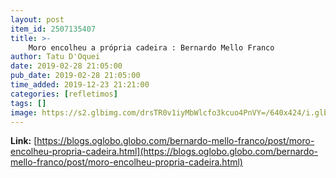 ```yaml
---
layout: post
item_id: 2507135407
title: >-
    Moro encolheu a própria cadeira : Bernardo Mello Franco
author: Tatu D'Oquei
date: 2019-02-28 21:05:00
pub_date: 2019-02-28 21:05:00
time_added: 2019-12-23 21:21:00
categories: [refletimos]
tags: []
image: https://s2.glbimg.com/drsTR0v1iyMbWlcfo3kcuo4PnVY=/640x424/i.glbimg.com/og/ig/infoglobo1/f/original/2018/09/06/78090522_pa_sao_paulo_sp_25-07-2018_o_juiz_sergio_moro_participa_de_forum_contra_corrupcao_na_un.jpg
---
```


**Link:** [https://blogs.oglobo.globo.com/bernardo-mello-franco/post/moro-encolheu-propria-cadeira.html](https://blogs.oglobo.globo.com/bernardo-mello-franco/post/moro-encolheu-propria-cadeira.html)

